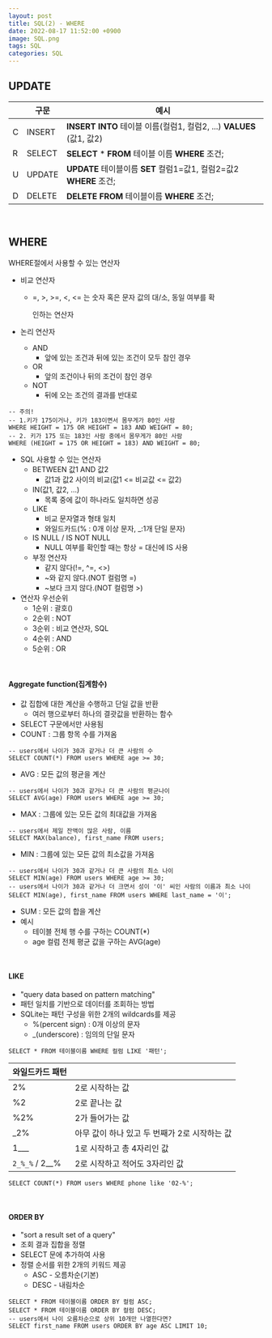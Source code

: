 ```yaml
---
layout: post
title: SQL(2) - WHERE
date: 2022-08-17 11:52:00 +0900
image: SQL.png
tags: SQL
categories: SQL
---
```


## UPDATE

|      | 구문   | 예시                                                         |
| ---- | ------ | ------------------------------------------------------------ |
| C    | INSERT | **INSERT INTO** 테이블 이름(컬럼1, 컬럼2, ...) **VALUES** (값1, 값2) |
| R    | SELECT | **SELECT** * **FROM** 테이블 이름 **WHERE** 조건;            |
| U    | UPDATE | **UPDATE** 테이블이름 **SET** 컬럼1=값1, 컬럼2=값2 **WHERE** 조건; |
| D    | DELETE | **DELETE FROM** 테이블이름 **WHERE** 조건;                   |

<br>

## WHERE

WHERE절에서 사용할 수 있는 연산자

* 비교 연산자

  * =, >, >=, <, <= 는 숫자 혹은 문자 값의 대/소, 동일 여부를 확

    인하는 연산자

* 논리 연산자

  * AND
    * 앞에 있는 조건과 뒤에 있는 조건이 모두 참인 경우
  * OR
    * 앞의 조건이나 뒤의 조건이 참인 경우
  * NOT
    * 뒤에 오는 조건의 결과를 반대로

``` sqlite
-- 주의!
-- 1.키가 175이거나, 키가 183이면서 몸무게가 80인 사람
WHERE HEIGHT = 175 OR HEIGHT = 183 AND WEIGHT = 80;
-- 2. 키가 175 또는 183인 사람 중에서 몸무게가 80인 사람
WHERE (HEIGHT = 175 OR HEIGHT = 183) AND WEIGHT = 80;
```

* SQL 사용할 수 있는 연산자
  * BETWEEN 값1 AND 값2
    * 값1과 값2 사이의 비교(값1 <= 비교값 <= 값2)
  * IN(값1, 값2, ...)
    * 목록 중에 값이 하나라도 일치하면 성공
  * LIKE
    * 비교 문자열과 형태 일치
    * 와일드카드(% : 0개 이상 문자, _:1개 단일 문자)
  * IS NULL / IS NOT NULL
    * NULL 여부를 확인할 때는 항상 = 대신에 IS 사용
  * 부정 연산자
    * 같지 않다(!=, ^=, <>)
    * ~와 같지 않다.(NOT 컬럼명 =)
    * ~보다 크지 않다.(NOT 컬럼명 >)
* 연산자 우선순위
  * 1순위 : 괄호()
  * 2순위 : NOT
  * 3순위 : 비교 연산자, SQL
  * 4순위 : AND
  * 5순위 : OR

<br>

#### Aggregate function(집계함수)

* 값 집합에 대한 계산을 수행하고 단일 값을 반환
  * 여러 행으로부터 하나의 결괏값을 반환하는 함수
* SELECT  구문에서만 사용됨
* COUNT : 그룹 항목 수를 가져옴

``` sqlite
-- users에서 나이가 30과 같거나 더 큰 사람의 수
SELECT COUNT(*) FROM users WHERE age >= 30;
```

* AVG : 모든 값의 평균을 계산

``` sqlite
-- users에서 나이가 30과 같거나 더 큰 사람의 평균나이
SELECT AVG(age) FROM users WHERE age >= 30;
```

* MAX : 그룹에 있는 모든 값의 최대값을 가져옴

``` sqlite
-- users에서 제일 잔액이 많은 사람, 이름
SELECT MAX(balance), first_name FROM users;
```

* MIN : 그룹에 있는 모든 값의 최소값을 가져옴

``` sqlite
-- users에서 나이가 30과 같거나 더 큰 사람의 최소 나이
SELECT MIN(age) FROM users WHERE age >= 30;
-- users에서 나이가 30과 같거나 더 크면서 성이 '이' 씨인 사람의 이름과 최소 나이
SELECT MIN(age), first_name FROM users WHERE last_name = '이';
```

* SUM : 모든 값의 합을 계산
* 예시
  * 테이블 전체 행 수를 구하는 COUNT(*)
  * age 컬럼 전체 평균 값을 구하는 AVG(age)

<br>

#### LIKE

* "query data based on pattern matching"
* 패턴 일치를 기반으로 데이터를 조회하는 방법
* SQLite는 패턴 구성을 위한 2개의 wildcards를 제공
  * %(percent sign) : 0개 이상의 문자
  * _(underscore) : 임의의 단일 문자

``` sqlite
SELECT * FROM 테이블이름 WHERE 컬럼 LIKE '패턴';
```

| 와일드카드 패턴 |                                               |
| --------------- | --------------------------------------------- |
| 2%              | 2로 시작하는 값                               |
| %2              | 2로 끝나는 값                                 |
| %2%             | 2가 들어가는 값                               |
| _2%             | 아무 값이 하나 있고 두 번째가 2로 시작하는 값 |
| 1___            | 1로 시작하고 총 4자리인 값                    |
| `2_%_%` / 2__%  | 2로 시작하고 적어도 3자리인 값                |

``` sqlite
SELECT COUNT(*) FROM users WHERE phone like '02-%';
```

<br>

#### ORDER BY

* "sort a result set of a query"
* 조회 결과 집합을 정렬
* SELECT 문에 추가하여 사용
* 정렬 순서를 위한 2개의 키워드 제공
  * ASC - 오름차순(기본)
  * DESC - 내림차순

``` sqlite
SELECT * FROM 테이블이름 ORDER BY 컬럼 ASC;
SELECT * FROM 테이블이름 ORDER BY 컬럼 DESC;
-- users에서 나이 오름차순으로 상위 10개만 나열한다면?
SELECT first_name FROM users ORDER BY age ASC LIMIT 10;
```


